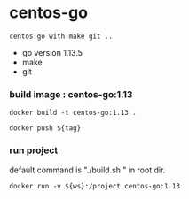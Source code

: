 # centos-go

	centos go with make git ..


- go version 1.13.5
- make 
- git 

### build image : centos-go:1.13
```
docker build -t centos-go:1.13 .

docker push ${tag}
```

### run project 

default command is "./build.sh " in root dir.

```
docker run -v ${ws}:/project centos-go:1.13

```
